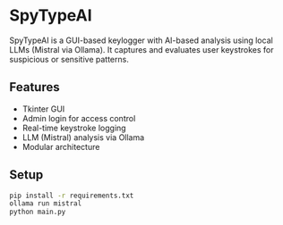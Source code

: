 # SpyTypeAI

SpyTypeAI is a GUI-based keylogger with AI-based analysis using local LLMs (Mistral via Ollama). It captures and evaluates user keystrokes for suspicious or sensitive patterns.

## Features
- Tkinter GUI
- Admin login for access control
- Real-time keystroke logging
- LLM (Mistral) analysis via Ollama
- Modular architecture

## Setup
```bash
pip install -r requirements.txt
ollama run mistral
python main.py
